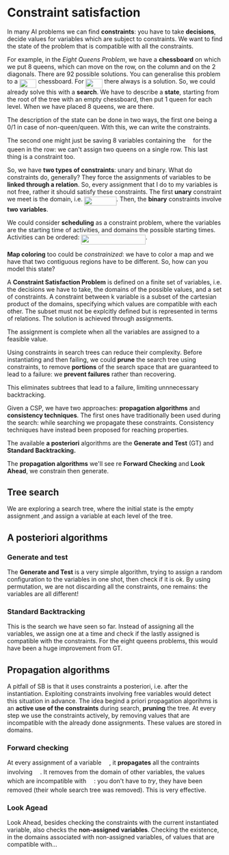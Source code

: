 # Constraint satisfaction

In many AI problems we can find **constraints**: you have to take **decisions**, decide values for variables which are subject to constraints. We want to find the state of the problem that is compatible with all the constraints. 

For example, in the *Eight Queens Problem*, we have a **chessboard** on which we put 8 queens, which can move on the row, on the column and on the 2 diagonals. There are 92 possible solutions. You can generalise this problem to a <img src="svgs/2be744f3276b5219af5f8dd5f793e02c.svg?invert_in_darkmode" align=middle width=39.82494449999999pt height=19.1781018pt/> chessboard. For <img src="svgs/b33404a40b36a37e42d6d42dc5d665f4.svg?invert_in_darkmode" align=middle width=40.00371704999999pt height=21.18721440000001pt/> there always is a solution. So, we could already solve this with a **search**. We have to describe a **state**, starting from the root of the tree with an empty chessboard, then put 1 queen for each level. When we have placed 8 queens, we are there. 

The description of the state can be done in two ways, the first one being a 0/1 in case of non-queen/queen. With this, we can write the constraints. 

The second one might just be saving 8 variables containing the <img src="svgs/332cc365a4987aacce0ead01b8bdcc0b.svg?invert_in_darkmode" align=middle width=9.39498779999999pt height=14.15524440000002pt/> for the queen in the row: we can't assign two queens on a single row. This last thing is a constraint too.

So, we have **two types of constraints**: unary and binary. What do constraints do, generally? They force the assignments of variables to be **linked through a relation**. So, every assignment that I do to my variables is not free, rather it should satisfy these constraints. The first **unary** constraint we meet is the domain, i.e. <img src="svgs/23203537cb564e777ad13087f4facb64.svg?invert_in_darkmode" align=middle width=75.1414653pt height=21.18721440000001pt/>. Then, the **binary** constraints involve **two variables**. 

We could consider **scheduling** as a constraint problem, where the variables are the starting time of activities, and domains the possible starting times. Activities can be ordered: <img src="svgs/b819c01f1b9f4626f80672aee83ff3b7.svg?invert_in_darkmode" align=middle width=150.78962579999998pt height=22.831056599999986pt/>.

**Map coloring** too could be *constrainized*: we have to color a map and we have that two contiguous regions have to be different. So, how can you model this state? 

A **Constraint Satisfaction Problem** is defined on a finite set of variables, i.e. the decisions we have to take, the domains of the possible values, and a set of constraints. A constraint between k variable is a subset of the cartesian product of the domains, specifying which values are compatible with each other. The subset must not be explcitly defined but is represented in terms of relations. The solution is achieved through assignments.

The assignment is complete when all the variables are assigned to a feasible value.

Using constraints in search trees can reduce their complexity. Before instantiating and then failing, we could **prune** the search tree using constraints, to remove **portions** of the search space that are guaranteed to lead to a failure: we **prevent failures** rather than recovering.

This eliminates subtrees that lead to a failure, limiting unnnecessary backtracking.

Given a CSP, we have two approaches: **propagation algorithms** and **consistency techniques**. The first ones have traditionally been used during the search: while searching we propagate these constraints. Consistency techniques have instead been proposed for reaching properties. 

The available **a posteriori** algorithms are the **Generate and Test** (GT) and **Standard Backtracking.**

The **propagation algorithms** we'll see re **Forward Checking** and **Look Ahead**, we constrain then generate.

## Tree search

We are exploring a search tree, where the initial state is the empty assignment ,and assign a variable at each level of the tree.

## A posteriori algorithms

### Generate and test

The **Generate and Test** is a very simple algorithm, trying to assign a random configuration to the variables in one shot, then check if it is ok. By using permutation, we are not discarding all the constraints, one remains: the variables are all different!

### Standard Backtracking

This is the search we have seen so far. Instead of assigning all the variables, we assign one at a time and check if the lastly assigned is compatible with the constraints. For the eight queens problems, this would have been a huge improvement from GT.

## Propagation algorithms

A pitfall of SB is that it uses constraints a posteriori, i.e. after the instantiation. Exploiting constraints involving free variables would detect this situation in advance. The idea begind a priori propagation algorihms is an **active use of the constraints** during search, **pruning** the tree. At every step we use the constraints actively, by removing values that are incompatible with the already done assignments. These values are stored in domains.

### Forward checking

At every assignment of a variable <img src="svgs/9fc20fb1d3825674c6a279cb0d5ca636.svg?invert_in_darkmode" align=middle width=14.045887349999989pt height=14.15524440000002pt/>, it **propagates** all the contraints involving <img src="svgs/9fc20fb1d3825674c6a279cb0d5ca636.svg?invert_in_darkmode" align=middle width=14.045887349999989pt height=14.15524440000002pt/>. It removes from the domain of other variables, the values which are incompatible with <img src="svgs/9fc20fb1d3825674c6a279cb0d5ca636.svg?invert_in_darkmode" align=middle width=14.045887349999989pt height=14.15524440000002pt/>: you don't have to *try*, they have been removed (their whole search tree was removed). This is very effective.

### Look Agead

Look Ahead, besides checking the constraints with the current instantiated variable, also checks the **non-assigned variables**. Checking the existence, in the domains associated with non-assigned variables, of values that are compatible with...
